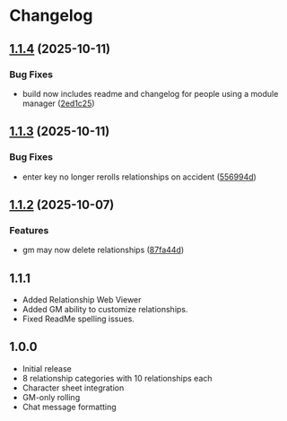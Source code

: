# Changelog

## [1.1.4](https://github.com/EddieDover/mothership-crew-relationships/compare/v1.1.3...v1.1.4) (2025-10-11)

### Bug Fixes

- build now includes readme and changelog for people using a module manager ([2ed1c25](https://github.com/EddieDover/mothership-crew-relationships/commit/2ed1c254b766c5f37a810aade8035b7d60b16b3e))

## [1.1.3](https://github.com/EddieDover/mothership-crew-relationships/compare/v1.1.2...v1.1.3) (2025-10-11)

### Bug Fixes

- enter key no longer rerolls relationships on accident ([556994d](https://github.com/EddieDover/mothership-crew-relationships/commit/556994dc8f90d1aeff667c3f8f81fa78701f8517))

## [1.1.2](https://github.com/EddieDover/mothership-crew-relationships/compare/v1.1.1...v1.1.2) (2025-10-07)

### Features

- gm may now delete relationships ([87fa44d](https://github.com/EddieDover/mothership-crew-relationships/commit/87fa44dbc1bf208b71b6cbd9f883dacf93a20795))

## 1.1.1

- Added Relationship Web Viewer
- Added GM ability to customize relationships.
- Fixed ReadMe spelling issues.

## 1.0.0

- Initial release
- 8 relationship categories with 10 relationships each
- Character sheet integration
- GM-only rolling
- Chat message formatting
